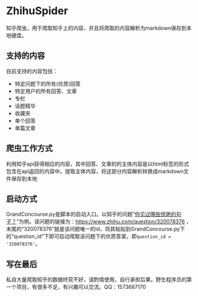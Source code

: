 # ZhihuSpider
知乎爬虫，用于爬取知乎上的内容，并且将爬取的内容解析为markdown保存到本地硬盘。

## 支持的内容
目前支持的内容包括：
- 特定问题下的所有(优质)回答
- 特定用户的所有回答、文章
- 专栏
- 话题精华
- 收藏夹
- 单个回答
- 单篇文章

## 爬虫工作方式
利用知乎api获得相应的内容，其中回答、文章的的主体内容是以html标签的形式包含在api返回的内容中。提取主体内容，将这部分内容解析转换成markdown文件保存到本地

## 启动方式
GrandConcourse.py是脚本的启动入口。以知乎的问题“[你见过哪些惊艳的句子？](https://www.zhihu.com/question/320078376)”为例。该问题的链接为：https://www.zhihu.com/question/320078376 ，末尾的“320078376”就是该问题唯一的id，将其粘贴到GrandConcourse.py下的“question_id”下即可启动爬取该问题下的优质答案，即`question_id = '320078376'`。

## 写在最后

私自大量爬取知乎的数据终究不好，请酌情使用，自行承担后果。野生程序员的第一个项目，有很多不足，有兴趣可以交流。QQ：1573687170
